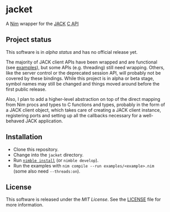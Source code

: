 # jacket

A [Nim] wrapper for the [JACK] [C API]


## Project status

This software is in *alpha status* and has no official release yet.

The majority of JACK client APIs have been wrapped and are functional (see
[examples]), but some APIs (e.g. threading) still need wrapping. Others, like
the server control or the deprecated session API, will probably not be covered
by these bindings. While this project is in alpha or beta stage, symbol names 
may still be changed and things moved around before the first public release.

Also, I plan to add a higher-level abstraction on top of the direct mapping
from Nim procs and types to C functions and types, probably in the form of
a JACK client object, which takes care of creating a JACK client instance,
registering ports and setting up all the callbacks necessary for a well-behaved
JACK application.


## Installation

* Clone this repository.
* Change into the `jacket` directory.
* Run [`nimble install`] (or `nimble develop`).
* Run the examples with `nim compile --run examples/<example>.nim` (some also
  need `--threads:on`).


## License

This software is released under the *MIT License*. See the [LICENSE](./LICENSE)
file for more information.


[`nimble install`]: https://github.com/nim-lang/nimble#nimble-usage
[C API]: https://jackaudio.org/api/
[examples]: ./examples
[JACK]: https://jackaudio.org/
[Nim]: https://nim-lang.org/
